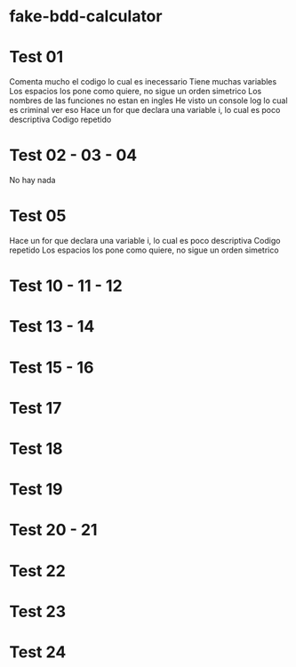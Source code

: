 # fake-bdd-calculator
# Test 01
Comenta mucho el codigo lo cual es inecessario
Tiene muchas variables
Los espacios los pone como quiere, no sigue un orden simetrico
Los nombres de las funciones no estan en ingles
He visto un console log lo cual es criminal ver eso
Hace un for que declara una variable i, lo cual es poco descriptiva
Codigo repetido

# Test 02 - 03 - 04
No hay nada 

# Test 05
Hace un for que declara una variable i, lo cual es poco descriptiva
Codigo repetido
Los espacios los pone como quiere, no sigue un orden simetrico

# Test 10 - 11 - 12

# Test 13 - 14

# Test 15 - 16

# Test 17

# Test 18

# Test 19

# Test 20 - 21

# Test 22

# Test 23

# Test 24